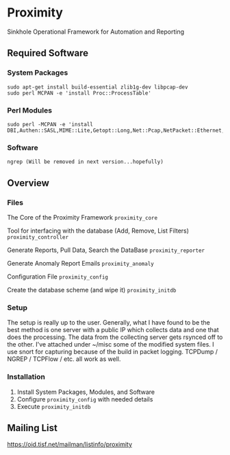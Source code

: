 

Proximity
=========

Sinkhole Operational Framework for Automation and Reporting



Required Software
-----------------

### System Packages
	sudo apt-get install build-essential zlib1g-dev libpcap-dev
	sudo perl MCPAN -e 'install Proc::ProcessTable'

### Perl Modules 
	sudo perl -MCPAN -e 'install DBI,Authen::SASL,MIME::Lite,Getopt::Long,Net::Pcap,NetPacket::Ethernet,NetPacket::IP,NetPacket::TCP,NetPacket::UDP,Config::Simple,IO::Socket::INET,PerlIO::gzip,Time::Local,Proc::Daemon'

### Software
	ngrep (Will be removed in next version...hopefully)



Overview
--------

### Files

The Core of the Proximity Framework
`proximity_core`

Tool for interfacing with the database (Add, Remove, List Filters)
`proximity_controller`

Generate Reports, Pull Data, Search the DataBase
`proximity_reporter`

Generate Anomaly Report Emails
`proximity_anomaly`

Configuration File
`proximity_config`

Create the database scheme (and wipe it)
`proximity_initdb`


### Setup
The setup is really up to the user.  Generally, what I have found to be the best method is one server with a public IP which collects data and one that does the processing.  The data from the collecting server gets rsynced off to the other.  I've attached under ~/misc some of the modified system files.  I use snort for capturing because of the build in packet logging.  TCPDump / NGREP / TCPFlow / etc. all work as well. 

### Installation
 1. Install System Packages, Modules, and Software
 2. Configure `proximity_config` with needed details
 3. Execute `proximity_initdb`



Mailing List
------------
https://oid.tisf.net/mailman/listinfo/proximity
